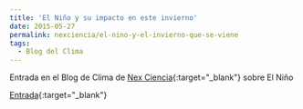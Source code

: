 ```yaml
---
title: 'El Niño y su impacto en este invierno'
date: 2015-05-27
permalink: nexciencia/el-nino-y-el-invierno-que-se-viene
tags:
  - Blog del Clima
---
```


Entrada en el Blog de Clima de [Nex Ciencia](https://nexciencia.exactas.uba.ar){:target="_blank"} sobre El Niño

[Entrada](https://nexciencia.exactas.uba.ar/el-nino-y-el-invierno-que-se-viene){:target="_blank"}

